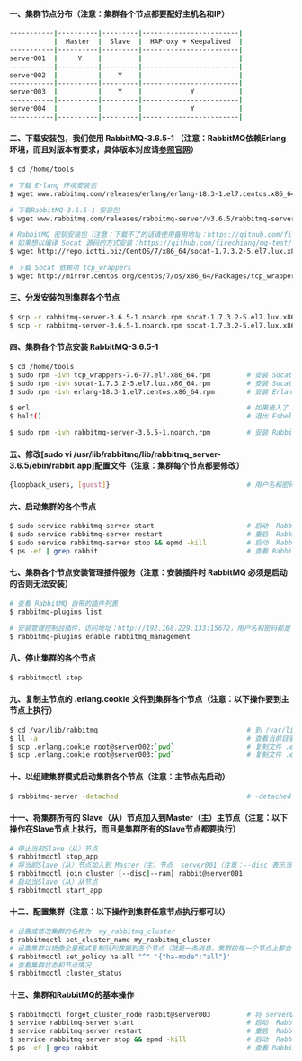 #### 一、集群节点分布（注意：集群各个节点都要配好主机名和IP）
```bash
-----------|----------|---------|------------------------|
           |  Master  |  Slave  |  HAProxy + Keepalived  |
-----------|----------|---------|------------------------|
server001  |     Y    |         |                        |
-----------|----------|---------|------------------------|
server002  |          |    Y    |                        |
-----------|----------|---------|------------------------|
server003  |          |    Y    |            Y           |
-----------|----------|---------|------------------------|
server004  |          |         |            Y           |
-----------|----------|---------|------------------------|
```
#### 二、下载安装包，我们使用 RabbitMQ-3.6.5-1 （注意：RabbitMQ依赖Erlang环境，而且对版本有要求，具体版本对应请[参照官网](https://www.rabbitmq.com/which-erlang.html)）
```bash
$ cd /home/tools

# 下载 Erlang 环境安装包
$ wget www.rabbitmq.com/releases/erlang/erlang-18.3-1.el7.centos.x86_64.rpm   

# 下载RabbitMQ-3.6.5-1 安装包             
$ wget www.rabbitmq.com/releases/rabbitmq-server/v3.6.5/rabbitmq-server-3.6.5-1.noarch.rpm 

# RabbitMQ 密钥安装包（注意：下载不了的话请使用备用地址：https://github.com/firechiang/mq-test/raw/master/rabbitmq/data/socat-1.7.3.2-5.el7.lux.x86_64.rpm）
# 如果想以编译 Socat 源码的方式安装：https://github.com/firechiang/mq-test/tree/master/rabbitmq/docs/socat-src-install.md
$ wget http://repo.iotti.biz/CentOS/7/x86_64/socat-1.7.3.2-5.el7.lux.x86_64.rpm 

# 下载 Socat 依赖项 tcp_wrappers
$ wget http://mirror.centos.org/centos/7/os/x86_64/Packages/tcp_wrappers-7.6-77.el7.x86_64.rpm
```

#### 三、分发安装包到集群各个节点
```bash
$ scp -r rabbitmq-server-3.6.5-1.noarch.rpm socat-1.7.3.2-5.el7.lux.x86_64.rpm tcp_wrappers-7.6-77.el7.x86_64.rpm erlang-18.3-1.el7.centos.x86_64.rpm root@server002:`pwd`
$ scp -r rabbitmq-server-3.6.5-1.noarch.rpm socat-1.7.3.2-5.el7.lux.x86_64.rpm tcp_wrappers-7.6-77.el7.x86_64.rpm erlang-18.3-1.el7.centos.x86_64.rpm root@server003:`pwd`
```

#### 四、集群各个节点安装 RabbitMQ-3.6.5-1
```bash
$ cd /home/tools
$ sudo rpm -ivh tcp_wrappers-7.6-77.el7.x86_64.rpm         # 安装 Socat 依赖 tcp_wrappers
$ sudo rpm -ivh socat-1.7.3.2-5.el7.lux.x86_64.rpm         # 安装 Socat 密钥包
$ sudo rpm -ivh erlang-18.3-1.el7.centos.x86_64.rpm        # 安装 Erlang

$ erl                                                      # 如果进入了 Eshell 命令行，说明 Erlang 安装成功了      
$ halt().                                                  # 退出 Eshell 命令行 

$ sudo rpm -ivh rabbitmq-server-3.6.5-1.noarch.rpm         # 安装 RabbitMQ
```

#### 五、修改[sudo vi /usr/lib/rabbitmq/lib/rabbitmq_server-3.6.5/ebin/rabbit.app]配置文件（注意：集群每个节点都要修改）
```bash
{loopback_users, [guest]}                                  # 用户名和密码
```

#### 六、启动集群的各个节点
```bash
$ sudo service rabbitmq-server start                       # 启动  RabbitMQ 服务
$ sudo service rabbitmq-server restart                     # 重启  RabbitMQ 服务
$ sudo service rabbitmq-server stop && epmd -kill          # 启动  RabbitMQ 服务并且停止 Erlang 守护进程
$ ps -ef | grep rabbit                                     # 查看 RabbitMQ 进程信息
```

#### 七、集群各个节点安装管理插件服务（注意：安装插件时 RabbitMQ 必须是启动的否则无法安装）
```bash
# 查看 RabbitMQ 自带的插件列表
$ rabbitmq-plugins list                                                         

# 安装管理控制台插件，访问地址：http://192.168.229.133:15672，用户名和密码都是：guest，就是我们上面配置的
$ rabbitmq-plugins enable rabbitmq_management                                   
```

#### 八、停止集群的各个节点
```bash
$ rabbitmqctl stop
```

#### 九、复制主节点的 .erlang.cookie 文件到集群各个节点（注意：以下操作要到主节点上执行）
```bash
$ cd /var/lib/rabbitmq                                     # 到 /var/lib/rabbitmq 目录
$ ll -a                                                    # 查看当前目录下所有文件夹以及文件
$ scp .erlang.cookie root@server002:`pwd`                  # 复制文件 .erlang.cookie 到 server002 的当前目录
$ scp .erlang.cookie root@server003:`pwd`                  # 复制文件 .erlang.cookie 到 server003 的当前目录
```

#### 十、以组建集群模式启动集群各个节点（注意：主节点先启动）
```bash
$ rabbitmq-server -detached                                # -detached 就是以组建集群模式启动
```

#### 十一、将集群所有的 Slave（从）节点加入到Master（主）主节点（注意：以下操作在Slave节点上执行，而且是集群所有的Slave节点都要执行）
```bash
# 停止当前Slave（从）节点 
$ rabbitmqctl stop_app                                     
# 将当前Slave（从）节点加入到 Master（主）节点  server001（注意：--disc 表示当前节点的数据以磁盘存储的方式；--ram 表示当前节点的数据以内存存储的方式）
$ rabbitmqctl join_cluster [--disc|--ram] rabbit@server001 
# 启动当Slave（从）从节点
$ rabbitmqctl start_app                                    
```

#### 十二、配置集群（注意：以下操作到集群任意节点执行都可以）
```bash
# 设置或修改集群的名称为  my_rabbitmq_cluster
$ rabbitmqctl set_cluster_name my_rabbitmq_cluster
# 设置集群以镜像全量模式复制队列数据到各个节点（就是一条消息，集群的每一个节点上都会有，也就是说这个模式不是切片模式）       
$ rabbitmqctl set_policy ha-all "^" '{"ha-mode":"all"}'
# 查看集群状态和节点情况
$ rabbitmqctl cluster_status                              
```

#### 十三、集群和RabbitMQ的基本操作
```bash
$ rabbitmqctl forget_cluster_node rabbit@server003         # 将 server003 节点移出集群
$ service rabbitmq-server start                            # 启动  RabbitMQ 服务
$ service rabbitmq-server restart                          # 重启  RabbitMQ 服务
$ service rabbitmq-server stop && epmd -kill               # 启动  RabbitMQ 服务并且停止 Erlang 守护进程
$ ps -ef | grep rabbit                                     # 查看 RabbitMQ 进程信息
```

